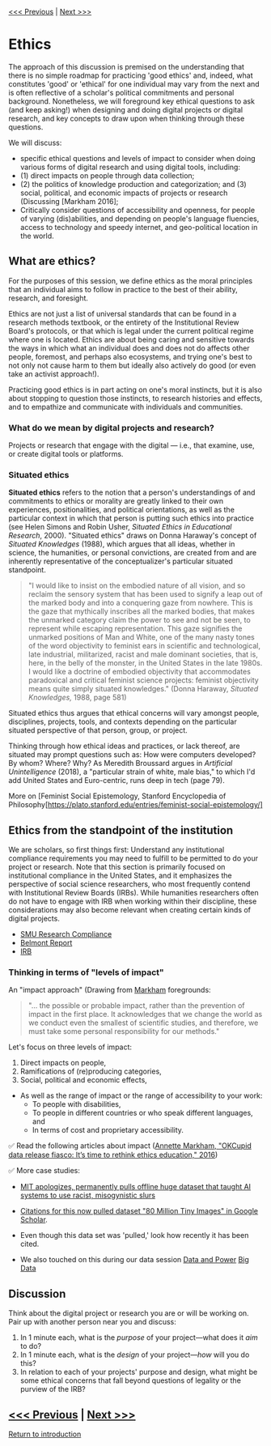 [<<< Previous](access.md) | [Next >>>](people.md)

# Ethics
The approach of this discussion is premised on the understanding that there is no simple roadmap for practicing 'good ethics' and, indeed, what constitutes 'good' or 'ethical' for one individual may vary from the next and is often reflective of a scholar's political commitments and personal background.  Nonetheless, we will foreground key ethical questions to ask (and keep asking!) when designing and doing digital projects or digital research, and key concepts to draw upon when thinking through these questions.

We will discuss: 
* specific ethical questions and levels of impact to consider when doing various forms of digital research and using digital tools, including: 
* (1) direct impacts on people through data collection; 
* (2) the politics of knowledge production and categorization; and (3) social, political, and economic impacts of projects or research (Discussing [Markham 2016];
*  Critically consider questions of accessibility and openness, for people of varying (dis)abilities, and depending on people's language fluencies, access to technology and speedy internet, and geo-political location in the world.

## What are ethics?

For the purposes of this session, we define ethics as the moral principles that an individual aims to follow in practice to the best of their ability, research, and foresight.

Ethics are not just a list of universal standards that can be found in a research methods textbook, or the entirety of the Institutional Review Board's protocols, or that which is legal under the current political regime where one is located. Ethics are about being caring and sensitive towards the ways in which what an individual does and does not do affects other people, foremost, and perhaps also ecosystems, and trying one's best to not only not cause harm to them but ideally also actively do good (or even take an activist approach!).

Practicing good ethics is in part acting on one's moral instincts, but it is also about stopping to question those instincts, to research histories and effects, and to empathize and communicate with individuals and communities.

### What do we mean by digital projects and research?

Projects or research that engage with the digital — i.e., that examine, use, or create digital tools or platforms.

### Situated ethics

**Situated ethics** refers to the notion that a person's understandings of and commitments to ethics or morality are greatly linked to their own experiences, positionalities, and political orientations, as well as the particular context in which that person is putting such ethics into practice (see Helen Simons and Robin Usher, *Situated Ethics in Educational Research*, 2000). "Situated ethics" draws on Donna Haraway's concept of *Situated Knowledges* (1988), which argues that all ideas, whether in science, the humanities, or personal convictions, are created from and are inherently representative of the conceptualizer's particular situated standpoint.

 > "I would like to insist on the embodied nature of all vision, and so reclaim the sensory system that has been used to signify a leap out of the marked body and into a conquering gaze from nowhere. This is the gaze that mythically inscribes all the marked bodies, that makes the unmarked category claim the power to see and not be seen, to represent while escaping representation. This gaze signifies the unmarked positions of Man and White, one of the many nasty tones of the word objectivity to feminist ears in scientific and technological, late industrial, militarized, racist and male dominant societies, that is, here, in the belly of the monster, in the United States in the late 1980s. I would like a doctrine of embodied objectivity  that accommodates paradoxical and critical feminist science projects: feminist objectivity means quite simply situated knowledges." (Donna Haraway, *Situated Knowledges,* 1988, page 581)  

Situated ethics thus argues that ethical concerns will vary amongst people, disciplines, projects, tools, and contexts depending on the particular situated perspective of that person, group, or project.  

Thinking through how ethical ideas and practices, or lack thereof, are situated may prompt questions such as: How were computers developed? By whom? Where? Why? As Meredith Broussard argues in *Artificial Unintelligence* (2018), a "particular strain of white, male bias," to which I'd add United States and Euro-centric, runs deep in tech (page 79).  

More on [Feminist Social Epistemology, Stanford Encyclopedia of Philosophy[https://plato.stanford.edu/entries/feminist-social-epistemology/]

## Ethics from the standpoint of the institution

We are scholars, so first things first: Understand any institutional compliance requirements you may need to fulfill to be permitted to do your project or research. Note that this section is primarily focused on institutional compliance in the United States, and it emphasizes the perspective of social science researchers, who most frequently contend with Institutional Review Boards (IRBs). While humanities researchers often do not have to engage with IRB when working within their discipline, these considerations may also become relevant when creating certain kinds of digital projects.
* [SMU Research Compliance](https://www.smu.edu/Research/ResearchServices/ResearchCompliance)
* [Belmont Report](https://www.hhs.gov/ohrp/regulations-and-policy/belmont-report/index.html#xbasic)
* [IRB](https://www.hhs.gov/ohrp/irbs-and-assurances.html)

### Thinking in terms of "levels of impact"

An "impact approach" (Drawing from [Markham](https://scholar.google.com/citations?user=yJVjdVUAAAAJ&hl=en&oi=ao) foregrounds:

> "... the possible or probable impact, rather than the prevention of impact in the first place. It acknowledges that we change the world as we conduct even the smallest of scientific studies, and therefore, we must take some personal responsibility for our methods." 

Let's focus on three levels of impact:  
1. Direct impacts on people,
2. Ramifications of (re)producing categories,
3. Social, political and economic effects,  
- As well as the range of impact or the range of accessibility to your work:  
    - To people with disabilities,
    - To people in different countries or who speak different languages, and
    - In terms of cost and proprietary accessibility.

:white_check_mark: Read the following articles about impact 
([Annette Markham, "OKCupid data release fiasco: It’s time to rethink ethics education," 2016](http://annettemarkham.com/2016/05/okcupid-data-release-fiasco-its-time-to-rethink-ethics-education/))

:white_check_mark: More case studies: 
* [MIT apologizes, permanently pulls offline huge dataset that taught AI systems to use racist, misogynistic slurs](https://www.theregister.com/2020/07/01/mit_dataset_removed/)
* [Citations for this now pulled dataset "80 Million Tiny Images" in Google Scholar](https://scholar.google.com/scholar?hl=en&as_sdt=0%2C44&q=%2280+Million+Tiny+Images%22&btnG=). 
* Even though this data set was 'pulled,' look how recently it has been cited. 

* We also touched on this during our data session
[Data and Power](https://github.com/SouthernMethodistUniversity/data/blob/master/sections/power.md)
[Big Data](https://github.com/SouthernMethodistUniversity/data/blob/master/sections/bigdata.md)


## Discussion 
Think about the digital project or research you are or will be working on. Pair up with another person near you and discuss:  

1. In 1 minute each, what is the *purpose* of your project—what does it *aim* to do?
2. In 1 minute each, what is the *design* of your project—*how* will you do this?
3. In relation to each of your projects' purpose and design, what might be some ethical concerns that fall beyond questions of legality or the purview of the IRB?

[<<< Previous](access.md) | [Next >>>](people.md)
-----
[Return to introduction](https://github.com/SouthernMethodistUniversity/access)
